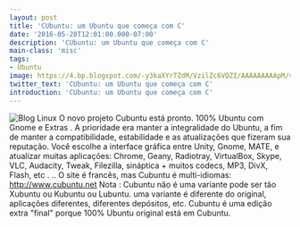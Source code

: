 ```yaml
---
layout: post
title: 'CUbuntu: um Ubuntu que começa com C'
date: '2016-05-20T12:01:00.000-07:00'
description: 'CUbuntu: um Ubuntu que começa com C'
main-class: 'misc'
tags:
- Ubuntu
image: https://4.bp.blogspot.com/-y3kaXYrTZdM/VzilZc6VQZI/AAAAAAAAApM/v48uQCDZ1E425Rzf9DxCZb2iZCMuEX9DACLcB/s72-c/cubuntu.jpg
twitter_text: 'CUbuntu: um Ubuntu que começa com C'
introduction: 'CUbuntu: um Ubuntu que começa com C'
---
```

![Blog Linux](https://4.bp.blogspot.com/-y3kaXYrTZdM/VzilZc6VQZI/AAAAAAAAApM/v48uQCDZ1E425Rzf9DxCZb2iZCMuEX9DACLcB/s640/cubuntu.jpg "Blog Linux")
O novo projeto Cubuntu está pronto. 100% Ubuntu com Gnome e Extras .
A prioridade era manter a integralidade do Ubuntu, a fim de manter a compatibilidade, estabilidade e as atualizações que fizeram sua reputação. Você escolhe a interface gráfica entre Unity, Gnome, MATE, e atualizar muitas aplicações: Chrome, Geany, Radiotray, VirtualBox, Skype, VLC, Audacity, Tweak, Filezilla, sináptica + muitos codecs, MP3, DivX, Flash, etc . ..
O site é francês, mas Cubuntu é multi-idiomas: http://www.cubuntu.net
Nota : Cubuntu não é uma variante pode ser tão Xubuntu ou Kubuntu ou Lubuntu. uma variante é diferente do original, aplicações diferentes, diferentes depósitos, etc. Cubuntu é uma edição extra "final" porque 100% Ubuntu original está em Cubuntu.
